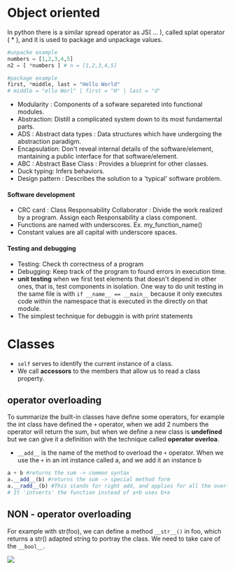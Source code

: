 # Object oriented 

In python there is a similar spread operator as JS( ... ), called splat operator ( * ), and it is used to package and unpackage values.

```py
#unpacke example
numbers = [1,2,3,4,5]
n2 = [ *numbers ] # n = [1,2,3,4,5]

#package example 
first, *middle, last = "Hello World"
# middle = "ello Worl" | first = "H" | last = "d"
```
- Modularity : Components of a sofware separeted into functional modules.
- Abstraction: Distill a complicated system down to its most fundamental parts.
- ADS : Abstract data types : Data structures which have undergoing the abstraction paradigm.
- Encapsulation: Don't reveal internal details of the software/element, mantaining a public interface for that software/element. 
- ABC : Abstract Base Class : Provides a blueprint for other classes.
- Duck typing: Infers behaviors.
- Design pattern : Describes the solution to a 'typical' software problem.

#### Software development
- CRC card : Class Responsability Collaborator : Divide the work realized by a program. Assign each Responsability a class component.
- Functions are named with underscores. Ex. my_function_name()
- Constant values are all capital with underscore spaces.
#### Testing and debugging
- Testing: Check th correctness of a program
- Debugging: Keep track of the program to found errors in execution time.
- **unit testing** when we first test elements that doesn't depend in other ones, that is, test components in isolation.
One way to do unit testing in the same file is with `if __name__ == __main__` because it only executes code within the namespace that is executed in the directly on that module.
- The simplest technique for debuggin is with print statements

# Classes
- `self` serves to identify the current instance of a class.
- We call **accessors** to the members that allow us to read a class property.

## operator overloading
To summarize the built-in classes have define some  operators, for example the int class have defined the `+` operator, when we add 2 numbers the operator
will return the sum, but when we define a new class is **undefined** but we can give it a definition with the technique called **operator overloa**.
- `__add__` is the name of the method to overload the `+` operator.
When we use the `+` in an int instance called a, and we add it an instance b
```py
a + b #returns the sum -> common syntax
a.__add__(b) #returns the sum -> special method form
a.__radd__(b) #This stands for right add, and applies for all the overload functions
# It 'intverts' the function instead of a+b uses b+a
```
## NON - operator overloading
For example with str(foo), we can define a method `__str__()` in foo, which returns a str() adapted string to portray the class.
We need to take care of the `__bool__`.

<img src="https://imgs.search.brave.com/S1H4_Ib5RLJF04nx8K5VJJr864MkbZqGzOmSZ0ol8n0/rs:fit:331:390:1/g:ce/aHR0cHM6Ly9kb3Ru/ZXR0dXRvcmlhbHMu/bmV0L3dwLWNvbnRl/bnQvdXBsb2Fkcy8y/MDIwLzA3L3dvcmQt/aW1hZ2UtMTI2LnBu/Zw"> 
